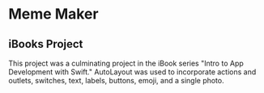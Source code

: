 # Meme Maker
## iBooks Project

This project was a culminating project in the iBook series "Intro to App Development with Swift." AutoLayout was used to incorporate actions and outlets, switches, text, labels, buttons, emoji, and a single photo. 
